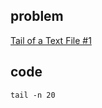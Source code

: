 ## problem
[Tail of a Text File #1](https://www.hackerrank.com/challenges/text-processing-tail-1/problem)

## code
```shell
tail -n 20
```